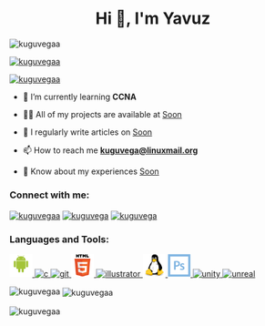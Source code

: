 <h1 align="center">Hi 👋, I'm Yavuz</h1>
<p align="left"> <img src="https://komarev.com/ghpvc/?username=kuguvegaa&label=Profile%20views&color=f00000&style=flat" alt="kuguvegaa" /> </p>

<p align="left"> <a href="https://github.com/ryo-ma/github-profile-trophy"><img src="https://github-profile-trophy.vercel.app/?username=kuguvegaa" alt="kuguvegaa" /></a> </p>

<p align="left"> <a href="https://twitter.com/kuguvegaa" target="blank"><img src="https://img.shields.io/twitter/follow/kuguvegaa?logo=twitter&style=for-the-badge" alt="kuguvegaa" /></a> </p>

- 🌱 I’m currently learning **CCNA**

- 👨‍💻 All of my projects are available at [Soon](Soon)

- 📝 I regularly write articles on [Soon](Soon)

- 📫 How to reach me **kuguvega@linuxmail.org**

- 📄 Know about my experiences [Soon](Soon)

<h3 align="left">Connect with me:</h3>
<p align="left">
<a href="https://twitter.com/kuguvegaa" target="blank"><img align="center" src="https://raw.githubusercontent.com/rahuldkjain/github-profile-readme-generator/master/src/images/icons/Social/twitter.svg" alt="kuguvegaa" height="30" width="40" /></a>
<a href="https://instagram.com/kuguvega" target="blank"><img align="center" src="https://raw.githubusercontent.com/rahuldkjain/github-profile-readme-generator/master/src/images/icons/Social/instagram.svg" alt="kuguvega" height="30" width="40" /></a>
<a href="https://www.youtube.com/c/kuguvega" target="blank"><img align="center" src="https://raw.githubusercontent.com/rahuldkjain/github-profile-readme-generator/master/src/images/icons/Social/youtube.svg" alt="kuguvega" height="30" width="40" /></a>
</p>

<h3 align="left">Languages and Tools:</h3>
<p align="left"> <a href="https://developer.android.com" target="_blank"> <img src="https://raw.githubusercontent.com/devicons/devicon/master/icons/android/android-original-wordmark.svg" alt="android" width="40" height="40"/> </a> <a href="https://www.cprogramming.com/" target="_blank"> <img src="" alt="c" width="40" height="40"/> </a> <a href="https://git-scm.com/" target="_blank"> <img src="https://www.vectorlogo.zone/logos/git-scm/git-scm-icon.svg" alt="git" width="40" height="40"/> </a> <a href="https://www.w3.org/html/" target="_blank"> <img src="https://raw.githubusercontent.com/devicons/devicon/master/icons/html5/html5-original-wordmark.svg" alt="html5" width="40" height="40"/> </a> <a href="https://www.adobe.com/in/products/illustrator.html" target="_blank"> <img src="https://www.vectorlogo.zone/logos/adobe_illustrator/adobe_illustrator-icon.svg" alt="illustrator" width="40" height="40"/> </a> <a href="https://www.linux.org/" target="_blank"> <img src="https://raw.githubusercontent.com/devicons/devicon/master/icons/linux/linux-original.svg" alt="linux" width="40" height="40"/> </a> <a href="https://www.photoshop.com/en" target="_blank"> <img src="https://raw.githubusercontent.com/devicons/devicon/master/icons/photoshop/photoshop-line.svg" alt="photoshop" width="40" height="40"/> </a> <a href="https://unity.com/" target="_blank"> <img src="https://www.vectorlogo.zone/logos/unity3d/unity3d-icon.svg" alt="unity" width="40" height="40"/> </a> <a href="https://unrealengine.com/" target="_blank"> <img src="https://raw.githubusercontent.com/kenangundogan/fontisto/036b7eca71aab1bef8e6a0518f7329f13ed62f6b/icons/svg/brand/unreal-engine.svg" alt="unreal" width="40" height="40"/> </a> </p>

<p><img align="left" src="https://github-readme-stats.vercel.app/api/top-langs?username=kuguvegaa&show_icons=true&theme=dark&title_color=eb0a0a&text_color=f40101&bg_color=f7f3f3&hide_border=true&locale=en&layout=compact" alt="kuguvegaa" /></p>

<p>&nbsp;<img align="center" src="https://github-readme-stats.vercel.app/api?username=kuguvegaa&show_icons=true&theme=dark&title_color=0af5e5&text_color=00f1f5&bg_color=faf5f5&hide_border=true&locale=en" alt="kuguvegaa" /></p>

<p><img align="center" src="https://github-readme-streak-stats.herokuapp.com/?user=kuguvegaa&" alt="kuguvegaa" /></p>
